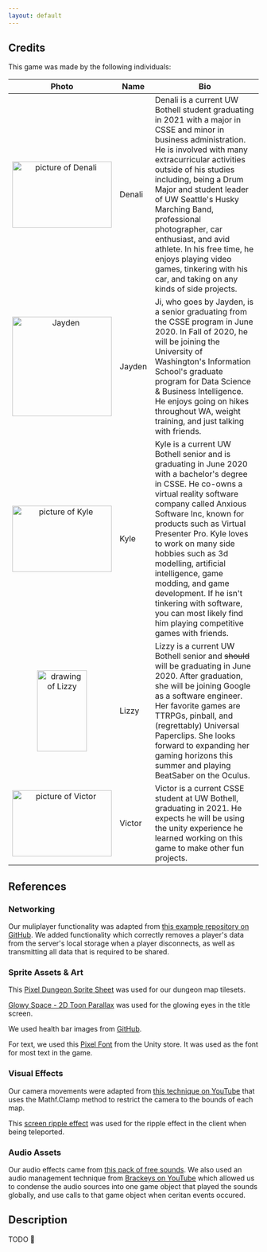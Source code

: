 ```yaml
---
layout: default
---
```


## Credits

This game was made by the following individuals:

| Photo | Name | Bio |
|:-----:|------|-----|
| <img src="{{ site.url }}/static/images/Denali.jpg" alt="picture of Denali" width="200" height="133">  | Denali | Denali is a current UW Bothell student graduating in 2021 with a major in CSSE and minor in business administration. He is involved with many extracurricular activities outside of his studies including, being a Drum Major and student leader of UW Seattle's Husky Marching Band, professional photographer, car enthusiast, and avid athlete. In his free time, he enjoys playing video games, tinkering with his car, and taking on any kinds of side projects. | 
| <img src="{{ site.url }}/static/images/Jayden.jpg" alt="Jayden" width="200" height="200">  | Jayden | Ji, who goes by Jayden, is a senior graduating from the CSSE program in June 2020. In Fall of 2020, he will be joining the University of Washington's Information School's graduate program for Data Science & Business Intelligence. He enjoys going on hikes throughout WA, weight training, and just talking with friends.  |
| <img src="{{ site.url }}/static/images/20200507_174630.jpg" alt="picture of Kyle" width="200" height="133">  | Kyle   | Kyle is a current UW Bothell senior and is graduating in June 2020 with a bachelor's degree in CSSE. He co-owns a virtual reality software company called Anxious Software Inc, known for products such as Virtual Presenter Pro. Kyle loves to work on many side hobbies such as 3d modelling, artificial intelligence, game modding, and game development. If he isn't tinkering with software, you can most likely find him playing competitive games with friends. |
| <img src="{{ site.url }}/static/images/lizzy.png" alt="drawing of Lizzy" width="100" height="163"> | Lizzy  | Lizzy is a current UW Bothell senior and ~~should~~ will be graduating in June 2020. After graduation, she will be joining Google as a software engineer. Her favorite games are TTRPGs, pinball, and (regrettably) Universal Paperclips. She looks forward to expanding her gaming horizons this summer and playing BeatSaber on the Oculus. |
| <img src="{{ site.url }}/static/images/Victor.jpg" alt="picture of Victor" width="200" height="133"> | Victor | Victor is a current CSSE student at UW Bothell, graduating in 2021. He expects he will be using the unity experience he learned working on this game to make other fun projects. 

## References

### Networking

Our muliplayer functionality was adapted from [this example repository on GitHub](https://github.com/valiafetisov/unity-webgl-multiplayer). We added functionality which correctly removes a player's data from the server's local storage when a player disconnects, as well as transmitting all data that is required to be shared.

### Sprite Assets & Art

This [Pixel Dungeon Sprite Sheet](https://opengameart.org/content/pixel-dungeon-graphics-by-watabou) was used for our dungeon map tilesets.

[Glowy Space - 2D Toon Parallax](https://assetstore.unity.com/packages/3d/environments/glowy-space-2d-toon-parallax-116509) was used for the glowing eyes in the title screen.

We used health bar images from [GitHub](https://github.com/Brackeys/Health-Bar/).

For text, we used this [Pixel Font](https://assetstore.unity.com/packages/2d/fonts/free-pixel-font-thaleah-140059) from the Unity store. It was used as the font for most text in the game.

### Visual Effects

Our camera movements were adapted from [this technique on YouTube](https://www.youtube.com/watch?v=ula1o_ZsMU0) that uses the Mathf.Clamp method to restrict the camera to the bounds of each map.

This [screen ripple effect](https://assetstore.unity.com/packages/vfx/shaders/fullscreen-camera-effects/water-ripple-for-screens-83430) was used for the ripple effect in the client when being teleported.

### Audio Assets

Our audio effects came from [this pack of free sounds](https://opengameart.org/content/512-sound-effects-8-bit-style). We also used an audio management technique from [Brackeys on YouTube](https://www.youtube.com/watch?v=6OT43pvUyfY) which allowed us to condense the audio sources into one game object that played the sounds globally, and use calls to that game object when ceritan events occured.

## Description

TODO :bug:
